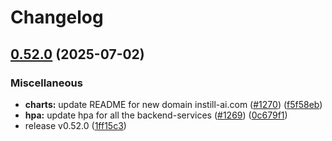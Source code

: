 # Changelog

## [0.52.0](https://github.com/instill-ai/instill-core/compare/helm-chart-v0.1.63...helm-chart-v0.52.0) (2025-07-02)


### Miscellaneous

* **charts:** update README for new domain instill-ai.com ([#1270](https://github.com/instill-ai/instill-core/issues/1270)) ([f5f58eb](https://github.com/instill-ai/instill-core/commit/f5f58eb2f4ba53b2831f56ca20b138d08892b0dc))
* **hpa:** update hpa for all the backend-services ([#1269](https://github.com/instill-ai/instill-core/issues/1269)) ([0c679f1](https://github.com/instill-ai/instill-core/commit/0c679f13d12c9b8aae4a41529e06e4bf5b3e3ebf))
* release v0.52.0 ([1ff15c3](https://github.com/instill-ai/instill-core/commit/1ff15c39e3acb5d342a36588b6a486b7995b9302))
